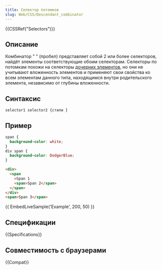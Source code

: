 ```yaml
---
title: Селектор потомков
slug: Web/CSS/Descendant_combinator
---
```


{{CSSRef("Selectors")}}

## Описание

Комбинатор " " (пробел) представляет собой 2 или более селекторов, найдёт элементы соответствующие обоим селекторам. Селекторы по потомкам похожи на селекторы [дочерних элементов](/ru/docs/Web/CSS/Child_selectors), но они не учитывают вложенность элементов и применяют свои свойства ко всем элементам данного типа, находящимся внутри родительского элемента, независимо от глубины вложенности.

## Синтаксис

```
selector1 selector2 {стили }
```

## Пример

```css
span {
  background-color: white;
}
div span {
  background-color: DodgerBlue;
}
```

```html
<div>
  <span
    >Span 1
    <span>Span 2</span>
  </span>
</div>
<span>Span 3</span>
```

{{ EmbedLiveSample('Example', 200, 50) }}

## Спецификации

{{Specifications}}

## Совместимость с браузерами

{{Compat}}
